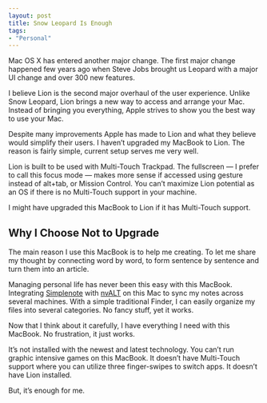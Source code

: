 ```yaml
---
layout: post
title: Snow Leopard Is Enough
tags:
- "Personal"
---
```

Mac OS X has entered another major change. The first major change happened few years ago when Steve Jobs brought us Leopard with a major UI change and over 300 new features.

<!--more-->

I believe Lion is the second major overhaul of the user experience. Unlike Snow Leopard, Lion brings a new way to access and arrange your Mac. Instead of bringing you everything, Apple strives to show you the best way to use your Mac.

Despite many improvements Apple has made to Lion and what they believe would simplify their users. I haven’t upgraded my MacBook to Lion. The reason is fairly simple, current setup serves me very well.

Lion is built to be used with Multi-Touch Trackpad. The fullscreen — I prefer to call this focus mode — makes more sense if accessed using gesture instead of alt+tab, or Mission Control. You can’t maximize Lion potential as an OS if there is no Multi-Touch support in your machine.

I might have upgraded this MacBook to Lion if it has Multi-Touch support.

## Why I Choose Not to Upgrade

The main reason I use this MacBook is to help me creating. To let me share my thought by connecting word by word, to form sentence by sentence and turn them into an article.

Managing personal life has never been this easy with this MacBook. Integrating [Simplenote][8311-001] with [nvALT][8311-002] on this Mac to sync my notes across several machines. With a simple traditional Finder, I can easily organize my files into several categories. No fancy stuff, yet it works.

Now that I think about it carefully, I have everything I need with this MacBook. No frustration, it just works.

It’s not installed with the newest and latest technology. You can’t run graphic intensive games on this MacBook. It doesn’t have Multi-Touch support where you can utilize three finger-swipes to switch apps. It doesn’t have Lion installed.

But, it’s enough for me.

[8311-001]: http://simplenoteapp.com/ "Simplenote"
[8311-002]: http://brettterpstra.com/projects/nvalt/ "nvALT - BrettTerpstra.com"
